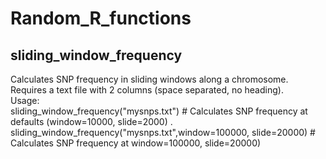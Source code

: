 # Random_R_functions

## sliding_window_frequency   
Calculates SNP frequency in sliding windows along a chromosome.   
Requires a text file with 2 columns (space separated, no heading).   
Usage:     
sliding_window_frequency("mysnps.txt") # Calculates SNP frequency at defaults (window=10000, slide=2000) .   
sliding_window_frequency("mysnps.txt",window=100000, slide=20000) # Calculates SNP frequency at window=100000, slide=20000)    

